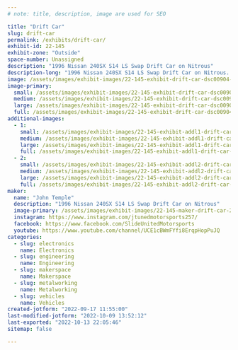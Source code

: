 ```yaml
---
# note: title, description, image are used for SEO

title: "Drift Car"
slug: drift-car
permalink: /exhibits/drift-car/
exhibit-id: 22-145
exhibit-zone: "Outside"
space-number: Unassigned
description: "1996 Nissan 240SX S14 LS Swap Drift Car on Nitrous"
description-long: "1996 Nissan 240SX S14 LS Swap Drift Car on Nitrous.  Car and Driver Competes in Florida Pro-Amateur Series US Drift Circuit and Klutch Kickers"
image: /assets/images/exhibit-images/22-145-exhibit-drift-car-dsc00904-74-large.jpg
image-primary: 
  small: /assets/images/exhibit-images/22-145-exhibit-drift-car-dsc00904-74-small.jpg
  medium: /assets/images/exhibit-images/22-145-exhibit-drift-car-dsc00904-74-medium.jpg
  large: /assets/images/exhibit-images/22-145-exhibit-drift-car-dsc00904-74-large.jpg
  full: /assets/images/exhibit-images/22-145-exhibit-drift-car-dsc00904-74-full.jpg
additional-images: 
  - 1:
    small: /assets/images/exhibit-images/22-145-exhibit-addl1-drift-car-20220827-112445-small.jpg
    medium: /assets/images/exhibit-images/22-145-exhibit-addl1-drift-car-20220827-112445-medium.jpg
    large: /assets/images/exhibit-images/22-145-exhibit-addl1-drift-car-20220827-112445-large.jpg
    full: /assets/images/exhibit-images/22-145-exhibit-addl1-drift-car-20220827-112445-full.jpg
  - 2:
    small: /assets/images/exhibit-images/22-145-exhibit-addl2-drift-car-44-296185131-3407056486275218-9176523083306242816-n-856-small.jpg
    medium: /assets/images/exhibit-images/22-145-exhibit-addl2-drift-car-44-296185131-3407056486275218-9176523083306242816-n-856-medium.jpg
    large: /assets/images/exhibit-images/22-145-exhibit-addl2-drift-car-44-296185131-3407056486275218-9176523083306242816-n-856-large.jpg
    full: /assets/images/exhibit-images/22-145-exhibit-addl2-drift-car-44-296185131-3407056486275218-9176523083306242816-n-856-full.jpg
maker: 
  name: "John Temple"
  description: "1996 Nissan 240SX S14 LS Swap Drift Car on Nitrous"
  image-primary: /assets/images/exhibit-images/22-145-maker-drift-car-296185131-3407056486275218-9176523083306242816-n-medium.jpg
  instagram: https://www.instagram.com/jtunedmotorsports257/
  facebook: https://www.facebook.com/SlideUnitedMotorsports
  youtube: https://www.youtube.com/channel/UCE1cBWmFYfi8ErqpHopPuJQ
categories: 
  - slug: electronics
    name: Electronics
  - slug: engineering
    name: Engineering
  - slug: makerspace
    name: Makerspace
  - slug: metalworking
    name: Metalworking
  - slug: vehicles
    name: Vehicles
created-jotform: "2022-09-17 11:55:00"
last-modified-jotform: "2022-10-09 13:52:12"
last-exported: "2022-10-13 22:05:46"
sitemap: false

---
```

